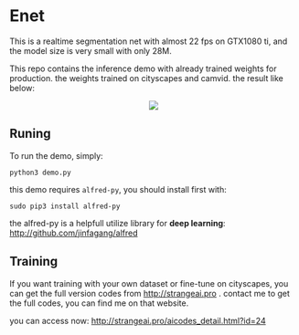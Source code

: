 # Enet

This is a realtime segmentation net with almost 22 fps on GTX1080 ti, and the model size is very
small with only 28M. 

This repo contains the inference demo with already trained weights for production. the weights
trained on cityscapes and camvid. the result like below:

<div align=center><img src="https://s1.ax1x.com/2018/12/07/F1OKLF.gif"/></div>


## Runing

To run the demo, simply:

```
python3 demo.py
```

this demo requires `alfred-py`, you should install first with:

```
sudo pip3 install alfred-py
```
the alfred-py is a helpfull utilize library for **deep learning**: http://github.com/jinfagang/alfred




## Training



If you want training with your own dataset or fine-tune on cityscapes, you can get the full version codes from http://strangeai.pro .  contact me to get the full codes, you can find me on that website.

you can access now: http://strangeai.pro/aicodes_detail.html?id=24

